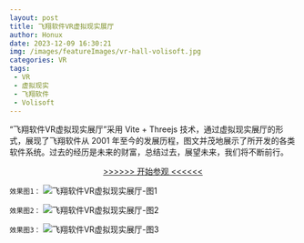 ```yaml
---
layout: post
title: 飞翔软件VR虚拟现实展厅
author: Honux
date: 2023-12-09 16:30:21
img: /images/featureImages/vr-hall-volisoft.jpg
categories: VR
tags: 
 - VR 
 - 虚拟现实 
 - 飞翔软件 
 - Volisoft
---
```


“飞翔软件VR虚拟现实展厅”采用 Vite + Threejs 技术，通过虚拟现实展厅的形式，展现了飞翔软件从 2001 年至今的发展历程，图文并茂地展示了所开发的各类软件系统。过去的经历是未来的财富，总结过去，展望未来，我们将不断前行。

<p style="text-align: center;">
    <a href="https://museum.ihonux.com:97/vr/volisoft/" target="_blank"> >>>>>> 开始参观 <<<<<< </a>
</p>


`效果图1：`
<img src="/images/vr-hall-volisoft-1.png" alt="飞翔软件VR虚拟现实展厅-图1" />


`效果图2：`
<img src="/images/vr-hall-volisoft-2.png" alt="飞翔软件VR虚拟现实展厅-图2" />

`效果图3：`
<img src="/images/vr-hall-volisoft-3.png" alt="飞翔软件VR虚拟现实展厅-图3" />

